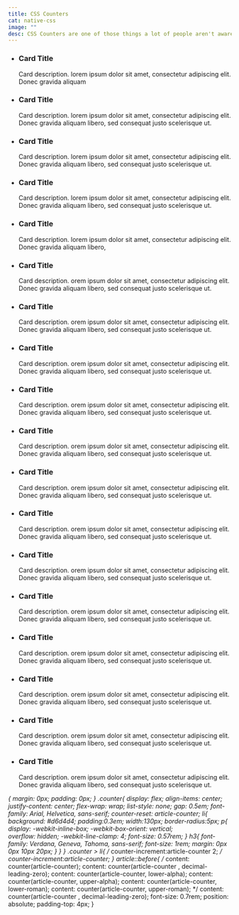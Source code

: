 ```yaml
---
title: CSS Counters
cat: native-css
image: ""
desc: CSS Counters are one of those things a lot of people aren't aware of. CSS Counters are a method of controlling number values in generated content, using the counter-reset and counter-increment properties. No Javascript required. 
---
```


<html-code>
<ul class="counter">
  <li>
    <article>
      <h3>Card Title</h3>
      <p>Card description. lorem ipsum dolor sit amet, consectetur adipiscing elit. Donec gravida aliquam </p>
    </article>
  </li>
  <li>
    <article>
      <h3>Card Title</h3>
      <p>Card description. lorem ipsum dolor sit amet, consectetur adipiscing elit. Donec gravida aliquam libero, sed consequat justo scelerisque ut. </p>
    </article>
  </li>
  <li>
    <article>
      <h3>Card Title</h3>
      <p>Card description. lorem ipsum dolor sit amet, consectetur adipiscing elit. Donec gravida aliquam libero, sed consequat justo scelerisque ut. </p>
    </article>
  </li>
  <li>
    <article>
      <h3>Card Title</h3>
      <p>Card description. lorem ipsum dolor sit amet, consectetur adipiscing elit. Donec gravida aliquam libero, sed consequat justo scelerisque ut. </p>
    </article>
  </li>
  <li>
    <article>
      <h3>Card Title</h3>
      <p>Card description. lorem ipsum dolor sit amet, consectetur adipiscing elit. Donec gravida aliquam libero, </p>
    </article>
  </li>
  <li>
    <article>
      <h3>Card Title</h3>
      <p>Card description. orem ipsum dolor sit amet, consectetur adipiscing elit. Donec gravida aliquam libero, sed consequat justo scelerisque ut. </p>
    </article>
  </li>
  <li>
    <article>
      <h3>Card Title</h3>
      <p>Card description. orem ipsum dolor sit amet, consectetur adipiscing elit. Donec gravida aliquam libero, sed consequat justo scelerisque ut. </p>
    </article>
  </li>
  <li>
    <article>
      <h3>Card Title</h3>
      <p>Card description. orem ipsum dolor sit amet, consectetur adipiscing elit. Donec gravida aliquam libero, sed consequat justo scelerisque ut. </p>
    </article>
  </li>
  <li>
    <article>
      <h3>Card Title</h3>
      <p>Card description. orem ipsum dolor sit amet, consectetur adipiscing elit. Donec gravida aliquam libero, sed consequat justo scelerisque ut. </p>
    </article>
  </li>
  <li>
    <article>
      <h3>Card Title</h3>
      <p>Card description. orem ipsum dolor sit amet, consectetur adipiscing elit. Donec gravida aliquam libero, sed consequat justo scelerisque ut. </p>
    </article>
  </li>
  <li>
    <article>
      <h3>Card Title</h3>
      <p>Card description. orem ipsum dolor sit amet, consectetur adipiscing elit. Donec gravida aliquam libero, sed consequat justo scelerisque ut. </p>
    </article>
  </li>
  <li>
    <article>
      <h3>Card Title</h3>
      <p>Card description. orem ipsum dolor sit amet, consectetur adipiscing elit. Donec gravida aliquam libero, sed consequat justo scelerisque ut. </p>
    </article>
  </li>
  <li>
    <article>
      <h3>Card Title</h3>
      <p>Card description. orem ipsum dolor sit amet, consectetur adipiscing elit. Donec gravida aliquam libero, sed consequat justo scelerisque ut. </p>
    </article>
  </li>
  <li>
    <article>
      <h3>Card Title</h3>
      <p>Card description. orem ipsum dolor sit amet, consectetur adipiscing elit. Donec gravida aliquam libero, sed consequat justo scelerisque ut. </p>
    </article>
  </li>
  <li>
    <article>
      <h3>Card Title</h3>
      <p>Card description. orem ipsum dolor sit amet, consectetur adipiscing elit. Donec gravida aliquam libero, sed consequat justo scelerisque ut. </p>
    </article>
  </li>
  <li>
    <article>
      <h3>Card Title</h3>
      <p>Card description. orem ipsum dolor sit amet, consectetur adipiscing elit. Donec gravida aliquam libero, sed consequat justo scelerisque ut. </p>
    </article>
  </li>
  <li>
    <article>
      <h3>Card Title</h3>
      <p>Card description. orem ipsum dolor sit amet, consectetur adipiscing elit. Donec gravida aliquam libero, sed consequat justo scelerisque ut. </p>
    </article>
  </li>
  <li>
    <article>
      <h3>Card Title</h3>
      <p>Card description. orem ipsum dolor sit amet, consectetur adipiscing elit. Donec gravida aliquam libero, sed consequat justo scelerisque ut. </p>
    </article>
  </li>
</ul>


</html-code>

<css-code>*{
  margin: 0px;
  padding: 0px;
}
.counter{
  display: flex;
  align-items: center;
  justify-content: center;
  flex-wrap: wrap;
  list-style: none;
  gap: 0.5em;
  font-family: Arial, Helvetica, sans-serif;
  counter-reset: article-counter;
  li{
     background: #d6d4d4;
     padding:0.3em;
     width:130px;
     border-radius:5px;
     p{
      display: -webkit-inline-box;
      -webkit-box-orient: vertical;  
      overflow: hidden;
      -webkit-line-clamp: 4;
      font-size: 0.57rem;
     }
     h3{
      font-family: Verdana, Geneva, Tahoma, sans-serif;
      font-size: 1rem;
      margin: 0px 0px 10px 20px;
     }
  }
}
.counter > li{
  /*
  counter-increment:article-counter 2; 
  */
  counter-increment:article-counter;
}
article::before{
  /*
  content: counter(article-counter);
  content: counter(article-counter , decimal-leading-zero);
  content: counter(article-counter, lower-alpha);
  content: counter(article-counter, upper-alpha);
  content: counter(article-counter, lower-roman);
  content: counter(article-counter, upper-roman);
   */
 content: counter(article-counter , decimal-leading-zero);
 font-size: 0.7rem;
 position: absolute;
 padding-top: 4px;
}

</css-code>

